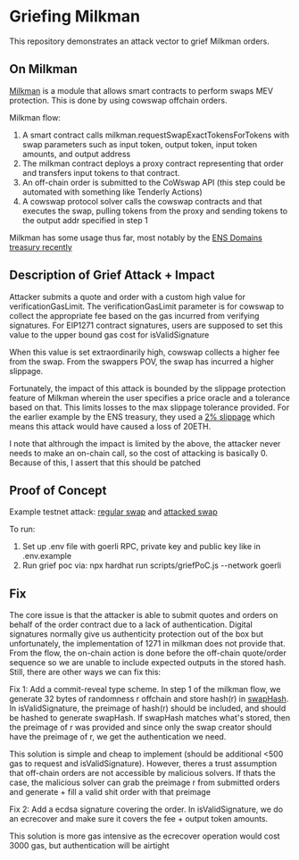 # Griefing Milkman

This repository demonstrates an attack vector to grief Milkman orders. 

## On Milkman

[Milkman](https://github.com/charlesndalton/milkman) is a module that allows smart contracts to perform swaps MEV protection. This is done by using cowswap offchain orders.

Milkman flow: 
1. A smart contract calls milkman.requestSwapExactTokensForTokens with swap parameters such as input token, output token, input token amounts, and output address 
2. The milkman contract deploys a proxy contract representing that order and transfers input tokens to that contract. 
3. An off-chain order is submitted to the CoWswap API (this step could be automated with something like Tenderly Actions)
4. A cowswap protocol solver calls the cowswap contracts and that executes the swap, pulling tokens from the proxy and sending tokens to the output addr specified in step 1

Milkman has some usage thus far, most notably by the [ENS Domains treasury recently](https://twitter.com/CoWSwap/status/1623680760522612738)

## Description of Grief Attack + Impact
Attacker submits a quote and order with a custom high value for verificationGasLimit. The verificationGasLimit parameter is for cowswap to collect the appropriate fee based on the gas incurred from verifying signatures. For EIP1271 contract signatures, users are supposed to set this value to the upper bound gas cost for isValidSignature 

When this value is set extraordinarily high, cowswap collects a higher fee from the swap. From the swappers POV, the swap has incurred a higher slippage.

Fortunately, the impact of this attack is bounded by the slippage protection feature of Milkman wherein the user specifies a price oracle and a tolerance based on that. This limits losses to the max slippage tolerance provided. For the earlier example by the ENS treasury, they used a [2% slippage](https://twitter.com/CoWSwap/status/1623680770651947008) which means this attack would have caused a loss of 20ETH. 

I note that althrough the impact is limited by the above, the attacker never needs to make an on-chain call, so the cost of attacking is basically 0. Because of this, I assert that this should be patched

## Proof of Concept
Example testnet attack: [regular swap](https://goerli.etherscan.io/tx/0xc81c71d77fe7afb7245007fe15739c2f995864b34d4df3cd5474cea7cd114f5b) and [attacked swap](https://goerli.etherscan.io/tx/0x5904bf9899d4bdeb753f59430a7b438c7d4f0df5d1aa002ea8c9cf02586b7681)

To run:
1. Set up .env file with goerli RPC, private key and public key like in .env.example
2. Run grief poc via: npx hardhat run scripts/griefPoC.js --network goerli

## Fix
The core issue is that the attacker is able to submit quotes and orders on behalf of the order contract due to a lack of authentication. Digital signatures normally give us authenticity protection out of the box but unfortunately, the implementation of 1271 in milkman does not provide that. From the flow, the on-chain action is done before the off-chain quote/order sequence so we are unable to include expected outputs in the stored hash. Still, there are other ways we can fix this:

Fix 1: Add a commit-reveal type scheme. In step 1 of the milkman flow, we generate 32 bytes of randomness r offchain and store hash(r) in [swapHash](https://github.com/charlesndalton/milkman/blob/main/contracts/Milkman.sol#L78). In isValidSignature, the preimage of hash(r) should be included, and should be hashed to generate swapHash. If swapHash matches what's stored, then the preimage of r was provided and since only the swap creator should have the preimage of r, we get the authentication we need.

This solution is simple and cheap to implement (should be additional <500 gas to request and isValidSignature). However, theres a trust assumption that off-chain orders are not accessible by malicious solvers. If thats the case, the malicious solver can grab the preimage r from submitted orders and generate + fill a valid shit order with that preimage 

Fix 2: Add a ecdsa signature covering the order. In isValidSignature, we do an ecrecover and make sure it covers the fee + output token amounts.

This solution is more gas intensive as the ecrecover operation would cost 3000 gas, but authentication will be airtight
